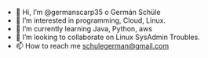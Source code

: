 - 👋 Hi, I’m @germanscarp35 o Germán Schüle
- 👀 I’m interested in programming, Cloud, Linux.
- 🌱 I’m currently learning Java, Python, aws
- 💞️ I’m looking to collaborate on Linux SysAdmin Troubles.
- 📫 How to reach me schulegerman@gmail.com

<!---
germanscarp35/germanscarp35 is a ✨ special ✨ repository because its `README.md` (this file) appears on your GitHub profile.
You can click the Preview link to take a look at your changes.
--->
